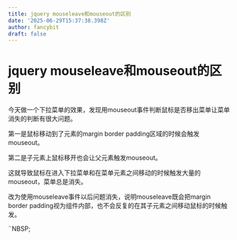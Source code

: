 ```yaml
---
title: jquery mouseleave和mouseout的区别
date: '2025-06-29T15:37:38.398Z'
author: fancybit
draft: false
---
```

<div class="header"><h1 class="single-title animate__animated animate__pulse animate__faster">jquery mouseleave和mouseout的区别</h1></div>

<div class="content" id="content"><p>今天做一个下拉菜单的效果，发现用mouseout事件判断鼠标是否移出菜单让菜单消失的判断有很大问题。</p><p>第一是鼠标移动到了元素的margin border padding区域的时候会触发mouseout。</p><p>第二是子元素上鼠标移开也会让父元素触发mouseout。</p><p>这就导致鼠标在进入下拉菜单和在菜单元素之间移动的时候触发大量的mouseout，菜单总是消失。</p><p>改为使用mouseleave事件以后问题消失，说明mouseleave既会把margin border padding视为组件内部，也不会反复的在其子元素之间移动鼠标的时候触发。</p><!-- raw HTML omitted --><p><!-- raw HTML omitted -->¨NBSP;<!-- raw HTML omitted --></p></div>

